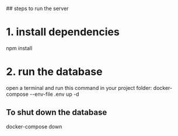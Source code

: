 ## steps to run the server

# 1. install dependencies

npm install

# 2. run the database

open a terminal and run this command in your project folder:
docker-compose --env-file .env up -d

## To shut down the database

docker-compose down
